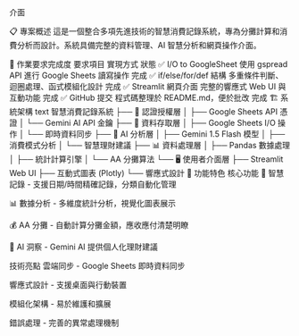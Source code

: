 介面

📋 專案概述
這是一個整合多項先進技術的智慧消費記錄系統，專為分攤計算和消費分析而設計。系統具備完整的資料管理、AI 智慧分析和網頁操作介面。

🎯 作業要求完成度
要求項目	實現方式	狀態
✅ I/O to GoogleSheet	使用 gspread API 進行 Google Sheets 讀寫操作	完成
✅ if/else/for/def 結構	多重條件判斷、迴圈處理、函式模組化設計	完成
✅ Streamlit 網頁介面	完整的響應式 Web UI 與互動功能	完成
✅ GitHub 提交	程式碼整理於 README.md，便於批改	完成
🏗️ 系統架構
text
智慧消費記錄系統
├── 🔐 認證授權層
│   ├── Google Sheets API 憑證
│   └── Gemini AI API 金鑰
├── 💾 資料存取層
│   ├── Google Sheets I/O 操作
│   └── 即時資料同步
├── 🧠 AI 分析層
│   ├── Gemini 1.5 Flash 模型
│   ├── 消費模式分析
│   └── 智慧理財建議
├── 📊 資料處理層
│   ├── Pandas 數據處理
│   ├── 統計計算引擎
│   └── AA 分攤算法
└── 🖥️ 使用者介面層
    ├── Streamlit Web UI
    ├── 互動式圖表 (Plotly)
    └── 響應式設計
🚀 功能特色
核心功能
📝 智慧記錄 - 支援日期/時間精確記錄，分類自動化管理

📊 數據分析 - 多維度統計分析，視覺化圖表展示

💰 AA 分攤 - 自動計算分攤金額，應收應付清楚明瞭

🤖 AI 洞察 - Gemini AI 提供個人化理財建議

技術亮點
雲端同步 - Google Sheets 即時資料同步

響應式設計 - 支援桌面與行動裝置

模組化架構 - 易於維護和擴展

錯誤處理 - 完善的異常處理機制


